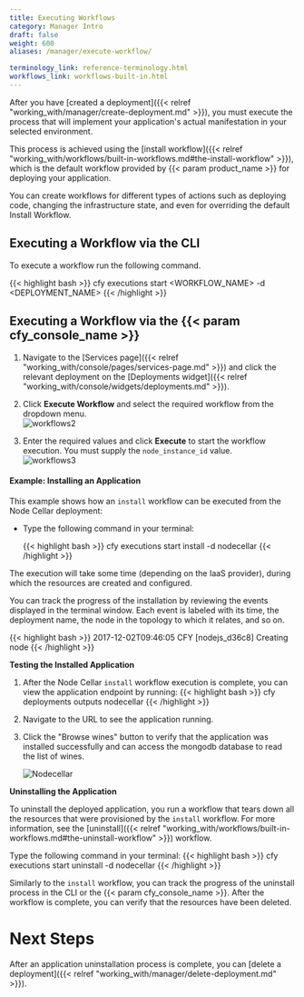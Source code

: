 ```yaml
---
title: Executing Workflows
category: Manager Intro
draft: false
weight: 600
aliases: /manager/execute-workflow/

terminology_link: reference-terminology.html
workflows_link: workflows-built-in.html
---
```


After you have [created a deployment]({{< relref "working_with/manager/create-deployment.md" >}}), you must execute the process that will implement your application's actual manifestation in your selected environment.

This process is achieved using the [install workflow]({{< relref "working_with/workflows/built-in-workflows.md#the-install-workflow" >}}), which is the default workflow provided by {{< param product_name >}} for deploying your application.

You can create workflows for different types of actions such as deploying code, changing the infrastructure state, and even for overriding the default Install Workflow.


## Executing a Workflow via the CLI

To execute a workflow run the following command.

{{< highlight  bash >}}
cfy executions start <WORKFLOW_NAME> -d <DEPLOYMENT_NAME>
{{< /highlight >}}


## Executing a Workflow via the {{< param cfy_console_name >}}

1. Navigate to the [Services page]({{< relref "working_with/console/pages/services-page.md" >}}) and click the relevant deployment on the [Deployments widget]({{< relref "working_with/console/widgets/deployments.md" >}}).

2. Click **Execute Workflow** and select the required workflow from the dropdown menu.   
   ![workflows2]( /images/manager/ui-workflows2.png )

3. Enter the required values and click **Execute** to start the workflow execution. You must supply the `node_instance_id` value.<br />
   ![workflows3]( /images/manager/ui-workflows3.png )<br />

#### Example: Installing an Application

This example shows how an `install` workflow can be executed from the Node Cellar deployment:

* Type the following command in your terminal:

  {{< highlight  bash >}}
  cfy executions start install -d nodecellar
  {{< /highlight >}}

The execution will take some time (depending on the IaaS provider), during which the resources are created and configured.

You can track the progress of the installation by reviewing the events displayed in the terminal window. Each event is labeled with its time, the deployment name, the node in the topology to which it relates, and so on.

{{< highlight  bash  >}}
2017-12-02T09:46:05 CFY <nodecellar> [nodejs_d36c8] Creating node
{{< /highlight >}}

**Testing the Installed Application**

1. After the Node Cellar `install` workflow execution is complete, you can view the application endpoint by running:
   {{< highlight  bash >}}
   cfy deployments outputs nodecellar
   {{< /highlight >}}

2. Navigate to the URL to see the application running.

3. Click the "Browse wines" button to verify that the application was installed successfully and can access the mongodb database to read the list of wines.   

   ![Nodecellar]( /images/guide/quickstart-openstack/nodecellar.png )

**Uninstalling the Application**

To uninstall the deployed application, you run a workflow that tears down all the resources that were provisioned by the `install` workflow. For more information, see the [uninstall]({{< relref "working_with/workflows/built-in-workflows.md#the-uninstall-workflow" >}}) workflow.

Type the following command in your terminal:
{{< highlight  bash >}}
cfy executions start uninstall -d nodecellar
{{< /highlight >}}

Similarly to the `install` workflow, you can track the progress of the uninstall process in the CLI or the {{< param cfy_console_name >}}.
After the workflow is complete, you can verify that the resources have been deleted.

# Next Steps

After an application uninstallation process is complete, you can [delete a deployment]({{< relref "working_with/manager/delete-deployment.md" >}}).

